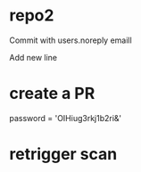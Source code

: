 # repo2

Commit with users.noreply emaill

Add new line

# create a PR
password = 'OIHiug3rkj1b2ri&'

# retrigger scan 

